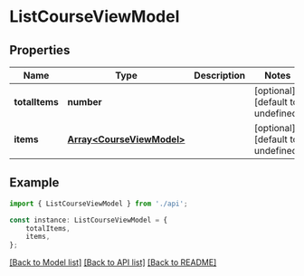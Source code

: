 # ListCourseViewModel


## Properties

Name | Type | Description | Notes
------------ | ------------- | ------------- | -------------
**totalItems** | **number** |  | [optional] [default to undefined]
**items** | [**Array&lt;CourseViewModel&gt;**](CourseViewModel.md) |  | [optional] [default to undefined]

## Example

```typescript
import { ListCourseViewModel } from './api';

const instance: ListCourseViewModel = {
    totalItems,
    items,
};
```

[[Back to Model list]](../README.md#documentation-for-models) [[Back to API list]](../README.md#documentation-for-api-endpoints) [[Back to README]](../README.md)
